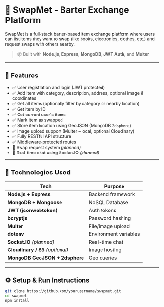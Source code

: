 # 🔁 SwapMet - Barter Exchange Platform

SwapMet is a full-stack barter-based item exchange platform where users can list items they want to swap (like books, electronics, clothes, etc.) and request swaps with others nearby.

> 📦 Built with **Node.js**, **Express**, **MongoDB**, **JWT Auth**, and **Multer**

---

## 📌 Features

- ✅ User registration and login (JWT protected)
- ✅ Add item with category, description, address, optional image & coordinates
- ✅ Get all items (optionally filter by category or nearby location)
- ✅ Get item by ID
- ✅ Get current user's items
- ✅ Mark item as swapped
- ✅ Store item location using GeoJSON (MongoDB `2dsphere`)
- ✅ Image upload support (Multer – local, optional Cloudinary)
- ✅ Fully RESTful API structure
- ✅ Middleware-protected routes
- 🚧 Swap request system *(planned)*
- 🚧 Real-time chat using Socket.IO *(planned)*

---

## 🧠 Technologies Used

| Tech | Purpose |
|------|---------|
| **Node.js + Express** | Backend framework |
| **MongoDB + Mongoose** | NoSQL Database |
| **JWT (jsonwebtoken)** | Auth tokens |
| **bcryptjs** | Password hashing |
| **Multer** | File/image upload |
| **dotenv** | Environment variables |
| **Socket.IO** *(planned)* | Real-time chat |
| **Cloudinary / S3** *(optional)* | Image hosting |
| **MongoDB GeoJSON + 2dsphere** | Geo queries |

---

## ⚙️ Setup & Run Instructions

```bash
git clone https://github.com/yourusername/swapmet.git
cd swapmet
npm install
